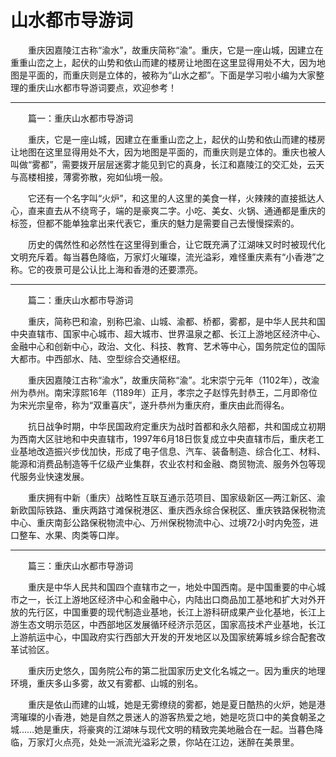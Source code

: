 # 山水都市导游词  
&emsp;&emsp;重庆因嘉陵江古称“渝水”，故重庆简称“渝”。重庆，它是一座山城，因建立在重重山峦之上，起伏的山势和依山而建的楼房让地图在这里显得用处不大，因为地图是平面的，而重庆则是立体的，被称为“山水之都”。下面是学习啦小编为大家整理的重庆山水都市导游词要点，欢迎参考！&emsp;&emsp;  
***  
&emsp;&emsp;篇一：重庆山水都市导游词&emsp;&emsp;  

&emsp;&emsp;重庆，它是一座山城，因建立在重重山峦之上，起伏的山势和依山而建的楼房让地图在这里显得用处不大，因为地图是平面的，而重庆则是立体的。重庆也被人叫做“雾都”，需要拨开层层迷雾才能见到它的真身，长江和嘉陵江的交汇处，云天与高楼相接，薄雾弥散，宛如仙境一般。&emsp;&emsp;  

&emsp;&emsp;它还有一个名字叫“火炉”，和这里的人这里的美食一样，火辣辣的直接抵达人心，直来直去从不绕弯子，端的是豪爽二字。小吃、美女、火锅、通通都是重庆的标签，但都不能单独拿出来代表它，重庆的魅力是需要自己去慢慢探索的。&emsp;&emsp;  

&emsp;&emsp;历史的偶然性和必然性在这里得到重合，让它既充满了江湖味又时时被现代化文明充斥着。每当暮色降临，万家灯火璀璨，流光溢彩，难怪重庆素有“小香港”之称。它的夜景可是公认比上海和香港的还要漂亮。&emsp;&emsp;  
***  
&emsp;&emsp;篇二：重庆山水都市导游词&emsp;&emsp;  

&emsp;&emsp;重庆，简称巴和渝，别称巴渝、山城、渝都、桥都，雾都，是中华人民共和国中央直辖市、国家中心城市、超大城市、世界温泉之都、长江上游地区经济中心、金融中心和创新中心，政治、文化、科技、教育、艺术等中心，国务院定位的国际大都市。中西部水、陆、空型综合交通枢纽。&emsp;&emsp;  

&emsp;&emsp;重庆因嘉陵江古称“渝水”，故重庆简称“渝”。北宋崇宁元年（1102年），改渝州为恭州。南宋淳熙16年（1189年）正月，孝宗之子赵惇先封恭王，二月即帝位为宋光宗皇帝，称为“双重喜庆”，遂升恭州为重庆府，重庆由此而得名。&emsp;&emsp;  

&emsp;&emsp;抗日战争时期，中华民国政府定重庆为战时首都和永久陪都，共和国成立初期为西南大区驻地和中央直辖市，1997年6月18日恢复成立中央直辖市后，重庆老工业基地改造振兴步伐加快，形成了电子信息、汽车、装备制造、综合化工、材料、能源和消费品制造等千亿级产业集群，农业农村和金融、商贸物流、服务外包等现代服务业快速发展。&emsp;&emsp;  

&emsp;&emsp;重庆拥有中新（重庆）战略性互联互通示范项目、国家级新区—两江新区、渝新欧国际铁路、重庆两路寸滩保税港区、重庆西永综合保税区、重庆铁路保税物流中心、重庆南彭公路保税物流中心、万州保税物流中心、过境72小时内免签，进口整车、水果、肉类等口岸。&emsp;&emsp;  
***  
&emsp;&emsp;篇三：重庆山水都市导游词&emsp;&emsp;  

&emsp;&emsp;重庆是中华人民共和国四个直辖市之一，地处中国西南。是中国重要的中心城市之一，长江上游地区经济中心和金融中心，内陆出口商品加工基地和扩大对外开放的先行区，中国重要的现代制造业基地，长江上游科研成果产业化基地，长江上游生态文明示范区，中西部地区发展循环经济示范区，国家高技术产业基地，长江上游航运中心，中国政府实行西部大开发的开发地区以及国家统筹城乡综合配套改革试验区。&emsp;&emsp;  

&emsp;&emsp;重庆历史悠久，国务院公布的第二批国家历史文化名城之一。因为重庆的地理环境，重庆多山多雾，故又有雾都、山城的别名。&emsp;&emsp;  

&emsp;&emsp;重庆是依山而建的山城，她是无雾缭绕的雾都，她是夏日酷热的火炉，她是港湾璀璨的小香港，她是自然之景迷人的游客热爱之地，她是吃货口中的美食朝圣之城……她是重庆，将豪爽的江湖味与现代文明的精致完美地融合在一起。当暮色降临，万家灯火点亮，处处一派流光溢彩之景，你站在江边，迷醉在美景里。&emsp;&emsp;  
